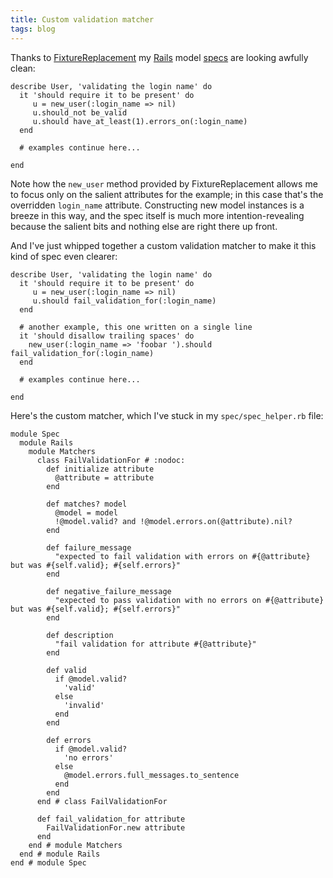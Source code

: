 ```yaml
---
title: Custom validation matcher
tags: blog
---
```


Thanks to [FixtureReplacement](http://www.wincent.com/wiki/FixtureReplacement) my [Rails](http://www.wincent.com/wiki/Rails) model [specs](http://www.wincent.com/wiki/specs) are looking awfully clean:

    describe User, 'validating the login name' do
      it 'should require it to be present' do
         u = new_user(:login_name => nil)
         u.should_not be_valid
         u.should have_at_least(1).errors_on(:login_name)
      end

      # examples continue here...

    end

Note how the `new_user` method provided by FixtureReplacement allows me to focus only on the salient attributes for the example; in this case that's the overridden `login_name` attribute. Constructing new model instances is a breeze in this way, and the spec itself is much more intention-revealing because the salient bits and nothing else are right there up front.

And I've just whipped together a custom validation matcher to make it this kind of spec even clearer:

    describe User, 'validating the login name' do
      it 'should require it to be present' do
         u = new_user(:login_name => nil)
         u.should fail_validation_for(:login_name)
      end

      # another example, this one written on a single line
      it 'should disallow trailing spaces' do
        new_user(:login_name => 'foobar ').should fail_validation_for(:login_name)
      end

      # examples continue here...

    end

Here's the custom matcher, which I've stuck in my `spec/spec_helper.rb` file:

    module Spec
      module Rails
        module Matchers
          class FailValidationFor # :nodoc:
            def initialize attribute
              @attribute = attribute
            end

            def matches? model
              @model = model
              !@model.valid? and !@model.errors.on(@attribute).nil?
            end

            def failure_message
              "expected to fail validation with errors on #{@attribute} but was #{self.valid}; #{self.errors}"
            end

            def negative_failure_message
              "expected to pass validation with no errors on #{@attribute} but was #{self.valid}; #{self.errors}"
            end

            def description
              "fail validation for attribute #{@attribute}"
            end

            def valid
              if @model.valid?
                'valid'
              else
                'invalid'
              end
            end

            def errors
              if @model.valid?
                'no errors'
              else
                @model.errors.full_messages.to_sentence
              end
            end
          end # class FailValidationFor

          def fail_validation_for attribute
            FailValidationFor.new attribute
          end
        end # module Matchers
      end # module Rails
    end # module Spec
